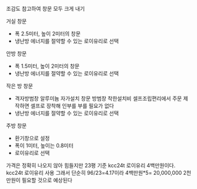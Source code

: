 조감도 참고하여 창문 모두 크게 내기

거실 창문
- 폭 2.5미터, 높이 2미터의 창문
- 냉난방 에너지를 절약할 수 있는 로이유리로 선택

안방 창문
- 폭 1.5미터, 높이 2미터의 창문
- 냉난방 에너지를 절약할 수 있는 로이유리로 선택

작은 방 창문
- 격자방범창 알루미늄 자가설치 창문 방범창 착한설치비 셀프조립편리에서 주문 제작하면 셀프로 장착해 인부를 부를 필요가 없다
- 냉난방 에너지를 절약할 수 있는 로이유리로 선택

주방 창문
- 환기창으로 설정
- 폭이 1미터, 높이는 0.8미터
- 로이유리로 선택

가격은 정확히 나오지 않아 힘들지만 23평 기준 kcc24t 로이유리 4백만원이다.
kcc24t 로이유리 사용
그래서 단순히 96/23=4.17이라 4백만원*5= 20,000,000
2천만원이 필요할 것으로 예상된다 
